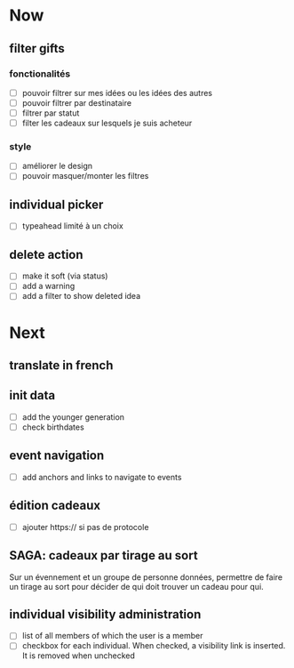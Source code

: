 # Now

## filter gifts

### fonctionalités
- [ ] pouvoir filtrer sur mes idées ou les idées des autres
- [ ] pouvoir filtrer par destinataire
- [ ] filtrer par statut
- [ ] filter les cadeaux sur lesquels je suis acheteur

### style
- [ ] améliorer le design
- [ ] pouvoir masquer/monter les filtres

## individual picker
- [ ] typeahead limité à un choix

## delete action
- [ ] make it soft (via status)
- [ ] add a warning
- [ ] add a filter to show deleted idea

# Next

## translate in french

## init data
- [ ] add the younger generation
- [ ] check birthdates

## event navigation
- [ ] add anchors and links to navigate to events

## édition cadeaux
- [ ] ajouter https:// si pas de protocole

## SAGA: cadeaux par tirage au sort

Sur un évennement et un groupe de personne données, permettre de faire un
tirage au sort pour décider de qui doit trouver un cadeau pour qui.

## individual visibility administration
- [ ] list of all members of which the user is a member
- [ ] checkbox for each individual. When checked, a visibility link is inserted. It is removed when unchecked
